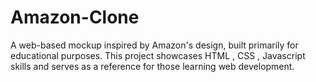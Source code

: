 # Amazon-Clone
A web-based mockup inspired by Amazon's design, built primarily for educational purposes. This project showcases HTML , CSS , Javascript skills and serves as a reference for those learning web development. 
